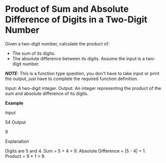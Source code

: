 # Product of Sum and Absolute Difference of Digits in a Two-Digit Number
Given a two-digit number, calculate the product of:

* The sum of its digits.
* The absolute difference between its digits.
Assume the input is a two-digit number.

***NOTE***: This is a function type question, you don't have to take input or print the output, just have to complete the required function definition.

Input: A two-digit integer.
Output: An integer representing the product of the sum and absolute difference of its digits.

**Example**

Input

54
Output

9

Explanation

Digits are 5 and 4.
Sum = 5 + 4 = 9.
Absolute Difference = |5 - 4| = 1.
Product = 9 * 1 = 9.